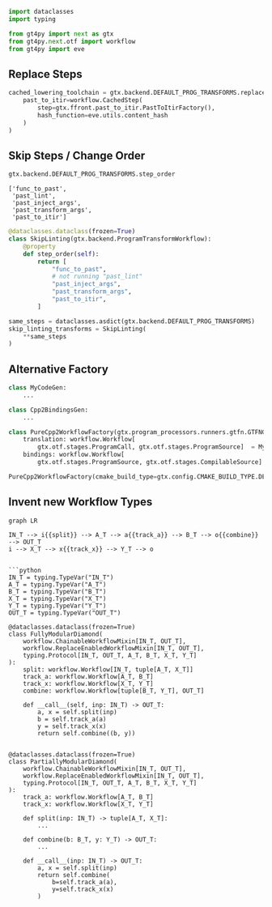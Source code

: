 ```python
import dataclasses
import typing

from gt4py import next as gtx
from gt4py.next.otf import workflow
from gt4py import eve
```

<link href="https://fonts.googleapis.com/icon?family=Material+Icons" rel="stylesheet"><script src="https://spcl.github.io/dace/webclient2/dist/sdfv.js"></script>
<link href="https://spcl.github.io/dace/webclient2/sdfv.css" rel="stylesheet">

## Replace Steps

```python
cached_lowering_toolchain = gtx.backend.DEFAULT_PROG_TRANSFORMS.replace(
    past_to_itir=workflow.CachedStep(
        step=gtx.ffront.past_to_itir.PastToItirFactory(),
        hash_function=eve.utils.content_hash
    )
)
```

## Skip Steps / Change Order

```python
gtx.backend.DEFAULT_PROG_TRANSFORMS.step_order
```

    ['func_to_past',
     'past_lint',
     'past_inject_args',
     'past_transform_args',
     'past_to_itir']

```python
@dataclasses.dataclass(frozen=True)
class SkipLinting(gtx.backend.ProgramTransformWorkflow):
    @property
    def step_order(self):
        return [
            "func_to_past",
            # not running "past_lint"
            "past_inject_args",
            "past_transform_args",
            "past_to_itir",
        ]

same_steps = dataclasses.asdict(gtx.backend.DEFAULT_PROG_TRANSFORMS)
skip_linting_transforms = SkipLinting(
    **same_steps
)
```

## Alternative Factory

```python
class MyCodeGen:
    ...

class Cpp2BindingsGen:
    ...

class PureCpp2WorkflowFactory(gtx.program_processors.runners.gtfn.GTFNCompileWorkflowFactory):
    translation: workflow.Workflow[
        gtx.otf.stages.ProgramCall, gtx.otf.stages.ProgramSource]  = MyCodeGen()
    bindings: workflow.Workflow[
        gtx.otf.stages.ProgramSource, gtx.otf.stages.CompilableSource] = Cpp2BindingsGen()

PureCpp2WorkflowFactory(cmake_build_type=gtx.config.CMAKE_BUILD_TYPE.DEBUG)
```

## Invent new Workflow Types

````mermaid
graph LR

IN_T --> i{{split}} --> A_T --> a{{track_a}} --> B_T --> o{{combine}} --> OUT_T
i --> X_T --> x{{track_x}} --> Y_T --> o


```python
IN_T = typing.TypeVar("IN_T")
A_T = typing.TypeVar("A_T")
B_T = typing.TypeVar("B_T")
X_T = typing.TypeVar("X_T")
Y_T = typing.TypeVar("Y_T")
OUT_T = typing.TypeVar("OUT_T")

@dataclasses.dataclass(frozen=True)
class FullyModularDiamond(
    workflow.ChainableWorkflowMixin[IN_T, OUT_T],
    workflow.ReplaceEnabledWorkflowMixin[IN_T, OUT_T],
    typing.Protocol[IN_T, OUT_T, A_T, B_T, X_T, Y_T]
):
    split: workflow.Workflow[IN_T, tuple[A_T, X_T]]
    track_a: workflow.Workflow[A_T, B_T]
    track_x: workflow.Workflow[X_T, Y_T]
    combine: workflow.Workflow[tuple[B_T, Y_T], OUT_T]

    def __call__(self, inp: IN_T) -> OUT_T:
        a, x = self.split(inp)
        b = self.track_a(a)
        y = self.track_x(x)
        return self.combine((b, y))


@dataclasses.dataclass(frozen=True)
class PartiallyModularDiamond(
    workflow.ChainableWorkflowMixin[IN_T, OUT_T],
    workflow.ReplaceEnabledWorkflowMixin[IN_T, OUT_T],
    typing.Protocol[IN_T, OUT_T, A_T, B_T, X_T, Y_T]
):
    track_a: workflow.Workflow[A_T, B_T]
    track_x: workflow.Workflow[X_T, Y_T]

    def split(inp: IN_T) -> tuple[A_T, X_T]:
        ...

    def combine(b: B_T, y: Y_T) -> OUT_T:
        ...

    def __call__(inp: IN_T) -> OUT_T:
        a, x = self.split(inp)
        return self.combine(
            b=self.track_a(a),
            y=self.track_x(x)
        )
````
